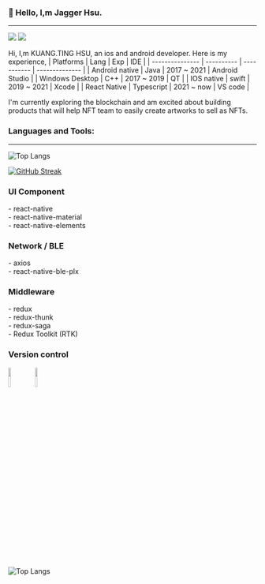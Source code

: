 ### 👋 Hello, I,m Jagger Hsu.
---
<p align="left">
<a href="https://www.linkedin.com/in/jagger-hsu-18b758192/"><img src="https://img.shields.io/badge/linkedin-%230077B5.svg?&style=for-the-badge&logo=linkedin&logoColor=white"/></a>
<a href="https://github.com/jogger187"><img src="https://img.shields.io/badge/github-%23000000.svg?&style=for-the-badge&logo=github&logoColor=white"/></a>
</p>

Hi, I,m KUANG.TING HSU, an ios and android developer.
Here is my experience,
| Platforms       | Lang       | Exp         | IDE            |
| --------------- | ---------- | ----------- | -------------- |
| Android native  | Java       | 2017 ~ 2021 | Android Studio |
| Windows Desktop | C++        | 2017 ~ 2019 | QT             | 
| IOS native      | swift      | 2019 ~ 2021 | Xcode          |
| React Native    | Typescript | 2021 ~ now  | VS code        |

I'm currently exploring the blockchain and am excited about building products that will help NFT team to easily create artworks to sell as NFTs.

### Languages and Tools:
---

![Top Langs](https://github-readme-stats.vercel.app/api?username=jogger187&show_icons=true&hide_border=true)

[![GitHub Streak](https://github-readme-streak-stats.herokuapp.com/?user=jogger187&theme=dark)](https://git.io/streak-stats)

<h3 align="left">UI Component</h3>
<p> - react-native <br/> 
    - react-native-material <br/>  
    - react-native-elements <br/> 
    
</p>
<h3 align="left">Network / BLE</h3>
<p> - axios<br/> 
    - react-native-ble-plx <br/> 
</p>

<h3 align="left">Middleware</h3>
<p> - redux <br/> 
    - redux-thunk <br/>  
    - redux-saga <br/> 
    -  Redux Toolkit (RTK)<br/> 
</p>

<h3 align="left">Version control</h3>
<p>

  </a>  
    <img width="10%" src="https://www.vectorlogo.zone/logos/gitlab/gitlab-ar21.svg">
    <img width="10%" src="https://www.vectorlogo.zone/logos/github/github-ar21.svg">
  <br />
</p>

![Top Langs](https://github-readme-stats.vercel.app/api/top-langs/?username=jogger187&layout=compact)

   


